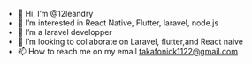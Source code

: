 - 👋 Hi, I’m @12leandry
- 👀 I’m interested in React Native, Flutter, laravel, node.js
- 🌱 I’m a laravel developper
- 💞️ I’m looking to collaborate on Laravel, flutter,and React naive
- 📫 How to reach me on my email takafonick1122@gmail.com

<!---
12leandry/12leandry is a ✨ special ✨ repository because its `README.md` (this file) appears on your GitHub profile.
You can click the Preview link to take a look at your changes.
--->

